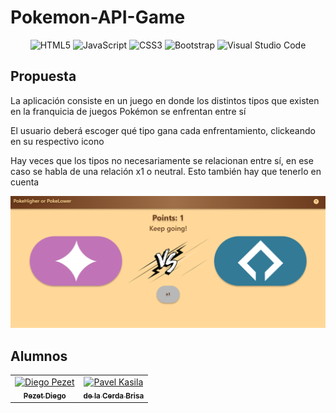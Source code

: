 # Pokemon-API-Game

<div align="center">
  
 ![HTML5](https://img.shields.io/badge/html5-%23E34F26.svg?style=for-the-badge&logo=html5&logoColor=white) 
 ![JavaScript](https://img.shields.io/badge/javascript-%23323330.svg?style=for-the-badge&logo=javascript&logoColor=%23F7DF1E)
 ![CSS3](https://img.shields.io/badge/css3-%231572B6.svg?style=for-the-badge&logo=css3&logoColor=white)
 ![Bootstrap](https://img.shields.io/badge/bootstrap-%23563D7C.svg?style=for-the-badge&logo=bootstrap&logoColor=white)
  ![Visual Studio Code](https://img.shields.io/badge/Visual%20Studio%20Code-0078d7.svg?style=for-the-badge&logo=visual-studio-code&logoColor=white)
  
</div>

## Propuesta

La aplicación consiste en un juego en donde los distintos tipos que existen en la franquicia de juegos Pokémon se enfrentan entre sí

El usuario deberá escoger qué tipo gana cada enfrentamiento, clickeando en su respectivo icono

Hay veces que los tipos no necesariamente se relacionan entre sí, en ese caso se habla de una relación x1 o neutral. Esto también hay que tenerlo en cuenta

<img src="https://github.com/diegohpezet/Pokemon-API-Game/blob/main/img/Preview.PNG?raw=true">

## Alumnos

<table>
  <tbody>
    <tr>
      <td align="center"><a href="https://github.com/diegohpezet"><img src="https://avatars.githubusercontent.com/u/74683374?v=4?s=100" width="150px;" alt="Diego Pezet"/><br /><sub><b>Pezet Diego</b></sub></a><br/></td>
      <td align="center"><a href="https://github.com/Brisa-dlC"><img src="https://avatars.githubusercontent.com/u/101837577?v=4?s=200" width="150px;" alt="Pavel Kasila"/><br /><sub><b>de la Cerda Brisa</b></sub></a></td> 
    </tr>
  </tbody>
</table>
